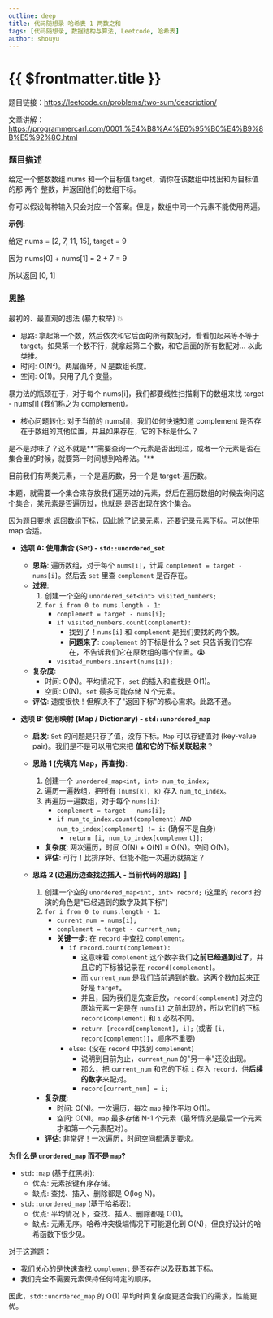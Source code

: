 ```yaml
---
outline: deep
title: 代码随想录 哈希表 1 两数之和
tags: [代码随想录, 数据结构与算法, Leetcode, 哈希表]
author: shouyu
---
```


# {{ $frontmatter.title }}

题目链接：https://leetcode.cn/problems/two-sum/description/

文章讲解：https://programmercarl.com/0001.%E4%B8%A4%E6%95%B0%E4%B9%8B%E5%92%8C.html

### 题目描述

给定一个整数数组 nums 和一个目标值 target，请你在该数组中找出和为目标值的那 两个 整数，并返回他们的数组下标。

你可以假设每种输入只会对应一个答案。但是，数组中同一个元素不能使用两遍。

**示例:**

给定 nums = [2, 7, 11, 15], target = 9

因为 nums[0] + nums[1] = 2 + 7 = 9

所以返回 [0, 1]

### 思路

最初的、最直观的想法 (暴力枚举) 💥

- 思路: 拿起第一个数，然后依次和它后面的所有数配对，看看加起来等不等于 target。如果第一个数不行，就拿起第二个数，和它后面的所有数配对... 以此类推。
- 时间: O(N²)。两层循环，N 是数组长度。
- 空间: O(1)。只用了几个变量。

暴力法的瓶颈在于，对于每个 nums[i]，我们都要线性扫描剩下的数组来找 target - nums[i] (我们称之为 complement)。

- 核心问题转化: 对于当前的 nums[i]，我们如何快速知道 complement 是否存在于数组的其他位置，并且如果存在，它的下标是什么？

是不是对味了？这不就是**"需要查询一个元素是否出现过，或者一个元素是否在集合里的时候，就要第一时间想到哈希法。"**

目前我们有两类元素，一个是遍历数，另一个是 target-遍历数。

本题，就需要一个集合来存放我们遍历过的元素，然后在遍历数组的时候去询问这个集合，某元素是否遍历过，也就是 是否出现在这个集合。

因为题目要求 返回数组下标，因此除了记录元素，还要记录元素下标。可以使用 map 合适。

- **选项 A: 使用集合 (Set) - `std::unordered_set`**

  - **思路**: 遍历数组，对于每个 `nums[i]`，计算 `complement = target - nums[i]`。然后去 `set` 里查 `complement` 是否存在。
  - **过程**:
    1.  创建一个空的 `unordered_set<int> visited_numbers;`
    2.  `for i from 0 to nums.length - 1:`
        - `complement = target - nums[i];`
        - `if visited_numbers.count(complement):`
          - 找到了！`nums[i]` 和 `complement` 是我们要找的两个数。
          - **问题来了**: `complement` 的下标是什么？`set` 只告诉我们它存在，不告诉我们它在原数组的哪个位置。😭
        - `visited_numbers.insert(nums[i]);`
  - **复杂度**:
    - 时间: O(N)。平均情况下，`set` 的插入和查找是 O(1)。
    - 空间: O(N)。`set` 最多可能存储 N 个元素。
  - **评估**: 速度很快！但解决不了"返回下标"的核心需求。此路不通。

- **选项 B: 使用映射 (Map / Dictionary) - `std::unordered_map`**

  - **启发**: `Set` 的问题是只存了值，没存下标。`Map` 可以存键值对 (key-value pair)。我们是不是可以用它来把 **值和它的下标关联起来**？
  - **思路 1 (先填充 Map，再查找)**:

    1.  创建一个 `unordered_map<int, int> num_to_index;`
    2.  遍历一遍数组，把所有 `(nums[k], k)` 存入 `num_to_index`。
    3.  再遍历一遍数组，对于每个 `nums[i]`:
        - `complement = target - nums[i];`
        - `if num_to_index.count(complement) AND num_to_index[complement] != i:` (确保不是自身)
          - `return [i, num_to_index[complement]];`

    - **复杂度**: 两次遍历，时间 O(N) + O(N) = O(N)。空间 O(N)。
    - **评估**: 可行！比排序好。但能不能一次遍历就搞定？

  - **思路 2 (边遍历边查找边插入 - 当前代码的思路)** 🎉
    1.  创建一个空的 `unordered_map<int, int> record;` (这里的 `record` 扮演的角色是"已经遇到的数字及其下标")
    2.  `for i from 0 to nums.length - 1:`
        - `current_num = nums[i];`
        - `complement = target - current_num;`
        - **关键一步**: 在 `record` 中查找 `complement`。
          - `if record.count(complement):`
            - 这意味着 `complement` 这个数字我们**之前已经遇到过了**，并且它的下标被记录在 `record[complement]`。
            - 而 `current_num` 是我们当前遇到的数。这两个数加起来正好是 `target`。
            - 并且，因为我们是先查后放，`record[complement]` 对应的原始元素一定是在 `nums[i]` 之前出现的，所以它们的下标 `record[complement]` 和 `i` 必然不同。
            - `return [record[complement], i];` (或者 `[i, record[complement]]`，顺序不重要)
          - `else:` (没在 `record` 中找到 `complement`)
            - 说明到目前为止，`current_num` 的"另一半"还没出现。
            - 那么，把 `current_num` 和它的下标 `i` 存入 `record`，供**后续的数字**来配对。
            - `record[current_num] = i;`
    - **复杂度**:
      - 时间: O(N)。一次遍历，每次 `map` 操作平均 O(1)。
      - 空间: O(N)。`map` 最多存储 N-1 个元素（最坏情况是最后一个元素才和第一个元素配对）。
    - **评估**: 非常好！一次遍历，时间空间都满足要求。

**为什么是 `unordered_map` 而不是 `map`?**

- `std::map` (基于红黑树):
  - 优点: 元素按键有序存储。
  - 缺点: 查找、插入、删除都是 O(log N)。
- `std::unordered_map` (基于哈希表):
  - 优点: 平均情况下，查找、插入、删除都是 O(1)。
  - 缺点: 元素无序。哈希冲突极端情况下可能退化到 O(N)，但良好设计的哈希函数下很少见。

对于这道题：

- 我们关心的是快速查找 `complement` 是否存在以及获取其下标。
- 我们完全不需要元素保持任何特定的顺序。

因此，`std::unordered_map` 的 O(1) 平均时间复杂度更适合我们的需求，性能更优。
